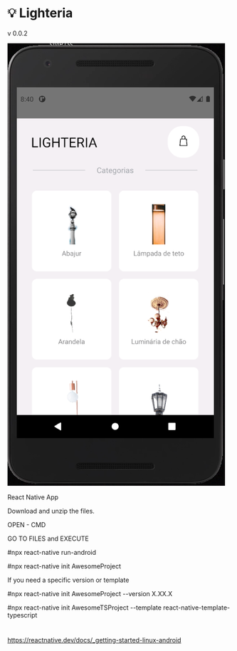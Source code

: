 # 💡 Lighteria

v 0.0.2

![Image of App](/src/assets/images/screen--v1.PNG)

React Native App


Download and unzip the files.

OPEN - CMD 

GO TO FILES and EXECUTE

 #npx react-native run-android

 #npx react-native init AwesomeProject

If you need a specific version or template

 #npx react-native init AwesomeProject --version X.XX.X

 #npx react-native init AwesomeTSProject --template react-native-template-typescript

 # 

https://reactnative.dev/docs/_getting-started-linux-android
